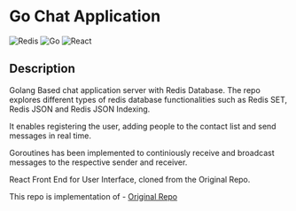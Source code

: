 # Go Chat Application

![Redis](https://img.shields.io/badge/redis-%23DD0031.svg?style=for-the-badge&logo=redis&logoColor=white) ![Go](https://img.shields.io/badge/go-%2300ADD8.svg?style=for-the-badge&logo=go&logoColor=white) ![React](https://img.shields.io/badge/react-%2320232a.svg?style=for-the-badge&logo=react&logoColor=%2361DAFB)

## Description

Golang Based chat application server with Redis Database. The repo explores different types of redis database functionalities such as Redis SET, Redis JSON and Redis JSON Indexing.

It enables registering the user, adding people to the contact list and send messages in real time.

Goroutines has been implemented to continiously receive and broadcast messages to the respective sender and receiver.

React Front End for User Interface, cloned from the Original Repo.

This repo is implementation of  - [Original Repo](https://github.com/schadokar/go-chat-app)

